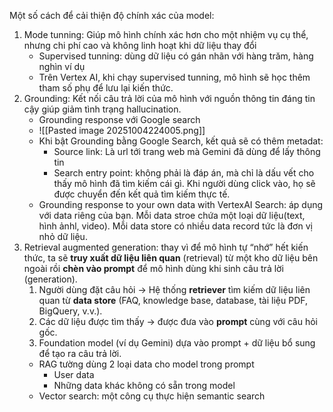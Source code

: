 
Một số cách để cải thiện độ chính xác của model:
1. Mode tunning: Giúp mô hình chính xác hơn cho một nhiệm vụ cụ thể, nhưng chi phí cao và không linh hoạt khi dữ liệu thay đổi
	-  Supervised tunning: dùng dữ liệu có gán nhãn với hàng trăm, hàng nghìn ví dụ
	- Trên Vertex AI, khi chạy supervised tunning, mô hình sẽ học thêm tham số phụ để lưu lại kiến thức.
2. Grounding: Kết nối câu trả lời của mô hình với nguồn thông tin đáng tin cậy  giúp giảm tình trạng hallucination.
	- Grounding response với Google search
	- ![[Pasted image 20251004224005.png]]
	- Khi bật Grounding bằng Google Search, kết quả sẽ có thêm metadat:
		- Source link: Là url tới trang web mà Gemini đã dùng để lấy thông tin
		- Search entry point: không phải là đáp án, mà chỉ là dấu vết cho thấy mô hình đã tìm kiếm cái gì. Khi người dùng click vào, họ sẽ được chuyển đến kết quả tìm kiếm thực tế.
	- Grounding response to your own data with VertexAI Search: áp dụng với data riêng của bạn. Mỗi data stroe chứa một loại dữ liệu(text, hình ảnhl, video). Mỗi data store có nhiều data record tức là đơn vị nhỏ dữ liệu.
3.  Retrieval augmented generation: thay vì để mô hình tự “nhớ” hết kiến thức, ta sẽ **truy xuất dữ liệu liên quan** (retrieval) từ một kho dữ liệu bên ngoài rồi **chèn vào prompt** để mô hình dùng khi sinh câu trả lời (generation).
	1. Người dùng đặt câu hỏi → Hệ thống **retriever** tìm kiếm dữ liệu liên quan từ **data store** (FAQ, knowledge base, database, tài liệu PDF, BigQuery, v.v.).
	2. Các dữ liệu được tìm thấy → được đưa vào **prompt** cùng với câu hỏi gốc.
	3. Foundation model (ví dụ Gemini) dựa vào prompt + dữ liệu bổ sung để tạo ra câu trả lời.
	- RAG tường dùng 2 loại data cho model trong prompt
		- User data
		- Những data khác không có sẵn trong model
	- Vector search: một công cụ thực hiện semantic search
